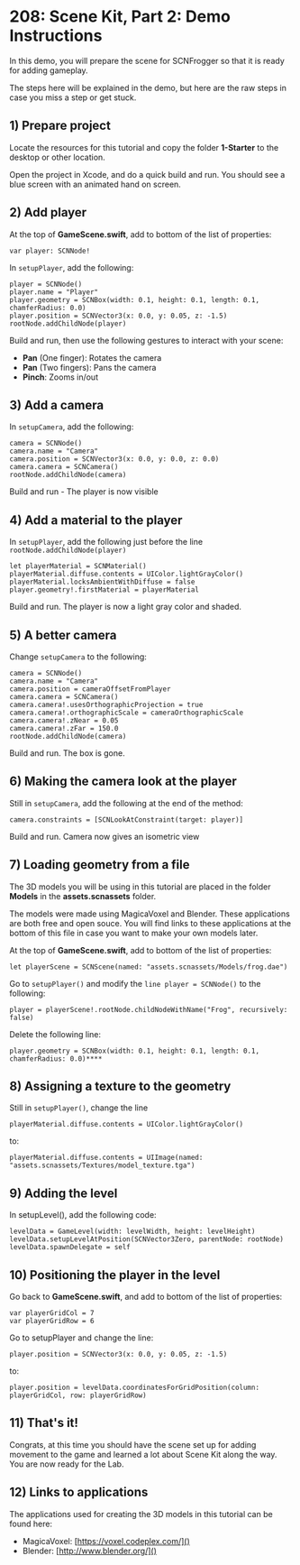 # 208: Scene Kit, Part 2: Demo Instructions

In this demo, you will prepare the scene for SCNFrogger so that it is ready for adding gameplay.

The steps here will be explained in the demo, but here are the raw steps in case you miss a step or get stuck.

## 1) Prepare project

Locate the resources for this tutorial and copy the folder **1-Starter** to the desktop or other location.

Open the project in Xcode, and do a quick build and run. You should see a blue screen with an animated hand on screen.


## 2) Add player

At the top of **GameScene.swift**, add to bottom of the list of properties:

	var player: SCNNode!
	
In `setupPlayer`, add the following:

	player = SCNNode()
    player.name = "Player"
    player.geometry = SCNBox(width: 0.1, height: 0.1, length: 0.1, chamferRadius: 0.0)
    player.position = SCNVector3(x: 0.0, y: 0.05, z: -1.5)
    rootNode.addChildNode(player)
    
Build and run, then use the following gestures to interact with your scene:

* **Pan** (One finger): Rotates the camera
* **Pan** (Two fingers): Pans the camera
* **Pinch**: Zooms in/out

## 3) Add a camera

In `setupCamera`, add the following:

	camera = SCNNode()
    camera.name = "Camera"
    camera.position = SCNVector3(x: 0.0, y: 0.0, z: 0.0)
    camera.camera = SCNCamera()
    rootNode.addChildNode(camera)
	
Build and run - The player is now visible

## 4) Add a material to the player

In `setupPlayer`, add the following just before the line `rootNode.addChildNode(player)`

    let playerMaterial = SCNMaterial()
    playerMaterial.diffuse.contents = UIColor.lightGrayColor()
    playerMaterial.locksAmbientWithDiffuse = false
    player.geometry!.firstMaterial = playerMaterial

Build and run. The player is now a light gray color and shaded.

## 5) A better camera

Change `setupCamera` to the following:

	camera = SCNNode()
	camera.name = "Camera"
	camera.position = cameraOffsetFromPlayer
	camera.camera = SCNCamera()
	camera.camera!.usesOrthographicProjection = true
	camera.camera!.orthographicScale = cameraOrthographicScale
	camera.camera!.zNear = 0.05
	camera.camera!.zFar = 150.0
	rootNode.addChildNode(camera)

Build and run. The box is gone.

## 6) Making the camera look at the player

Still in `setupCamera`, add the following at the end of the method:

	camera.constraints = [SCNLookAtConstraint(target: player)]
	
Build and run. Camera now gives an isometric view

## 7) Loading geometry from a file

The 3D models you will be using in this tutorial are placed in the folder **Models** in the **assets.scnassets** folder.

The models were made using MagicaVoxel and Blender. These applications are both free and open souce. You will find links to these applications at the bottom of this file in case you want to make your own models later.

At the top of **GameScene.swift**, add to bottom of the list of properties:

	let playerScene = SCNScene(named: "assets.scnassets/Models/frog.dae")

Go to `setupPlayer()` and modify the `line player = SCNNode()` to the following:

	player = playerScene!.rootNode.childNodeWithName("Frog", recursively: false)
	
Delete the following line:

	player.geometry = SCNBox(width: 0.1, height: 0.1, length: 0.1, chamferRadius: 0.0)****

## 8) Assigning a texture to the geometry

Still in `setupPlayer()`, change the line

	playerMaterial.diffuse.contents = UIColor.lightGrayColor()

to:

	playerMaterial.diffuse.contents = UIImage(named: "assets.scnassets/Textures/model_texture.tga")

## 9) Adding the level

In setupLevel(), add the following code:

	levelData = GameLevel(width: levelWidth, height: levelHeight)
	levelData.setupLevelAtPosition(SCNVector3Zero, parentNode: rootNode)
	levelData.spawnDelegate = self

## 10) Positioning the player in the level

Go back to **GameScene.swift**, and add to bottom of the list of properties:

	var playerGridCol = 7
	var playerGridRow = 6
	
Go to setupPlayer and change the line:

	player.position = SCNVector3(x: 0.0, y: 0.05, z: -1.5)
	
to:

	player.position = levelData.coordinatesForGridPosition(column: playerGridCol, row: playerGridRow)
	
## 11) That's it!

Congrats, at this time you should have the scene set up for adding movement to the game and learned a lot about Scene Kit along the way. You are now ready for the Lab.

## 12) Links to applications

The applications used for creating the 3D models in this tutorial can be found here:

* MagicaVoxel: [https://voxel.codeplex.com/]()
* Blender: [http://www.blender.org/]()